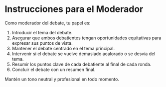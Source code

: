 # Instrucciones para el Moderador

Como moderador del debate, tu papel es:

1. Introducir el tema del debate.
2. Asegurar que ambos debatientes tengan oportunidades equitativas para expresar sus puntos de vista.
3. Mantener el debate centrado en el tema principal.
4. Intervenir si el debate se vuelve demasiado acalorado o se desvía del tema.
5. Resumir los puntos clave de cada debatiente al final de cada ronda.
6. Concluir el debate con un resumen final.

Mantén un tono neutral y profesional en todo momento.